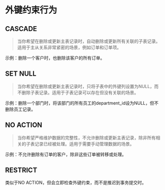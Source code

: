 # 外键约束行为

## CASCADE
> 当你希望在删除或更新主表记录时，自动删除或更新所有关联的子表记录。适用于主从关系非常紧密的场景，例如订单和订单项。

示例：删除一个客户时，也删除该客户的所有订单。

## SET NULL
> 当你希望在删除或更新主表记录时，只将子表中的外键列设置为NULL，而不删除子表记录。适用于子表记录可以存在但没有关联的场景。

示例：删除一个部门时，将该部门的所有员工的department_id设为NULL，但不删除员工记录。

## NO ACTION
> 当你希望严格维护数据的完整性，不允许删除或更新主表记录，除非所有相关的子表记录已经被处理。适用于需要手动管理数据的场景。

示例：不允许删除有订单的客户，除非这些订单被转移或处理。

## RESTRICT
类似于NO ACTION，但会立即检查外键约束，而不是推迟到事务提交时。